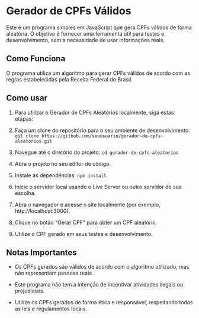 # Gerador de CPFs Válidos
Este é um programa simples em JavaScript que gera CPFs válidos de forma aleatória. O objetivo é fornecer uma ferramenta útil para testes e desenvolvimento, sem a necessidade de usar informações reais.

## Como Funciona

O programa utiliza um algoritmo para gerar CPFs válidos de acordo com as regras estabelecidas pela Receita Federal do Brasil.

## Como usar

1. Para utilizar o Gerador de CPFs Aleatórios localmente, siga estas etapas:

2. Faça um clone do repositório para o seu ambiente de desenvolvimento:
`git clone https://github.com/seuusuario/gerador-de-cpfs-aleatorios.git`

3. Navegue até o diretório do projeto:
`cd gerador-de-cpfs-aleatorios`

4. Abra o projeto no seu editor de código.

5. Instale as dependências:
`npm install`

6. Inicie o servidor local usando o Live Server ou outro servidor de sua escolha.

7. Abra o navegador e acesse o site localmente (por exemplo, http://localhost:3000).

8. Clique no botão "Gerar CPF" para obter um CPF aleatório.

9. Utilize o CPF gerado em seus testes e desenvolvimento.

## Notas Importantes

* Os CPFs gerados são válidos de acordo com o algoritmo utilizado, mas não representam pessoas reais.

* Este programa não tem a intenção de incentivar atividades ilegais ou prejudiciais.

* Utilize os CPFs gerados de forma ética e responsável, respeitando todas as leis e regulamentos locais.
